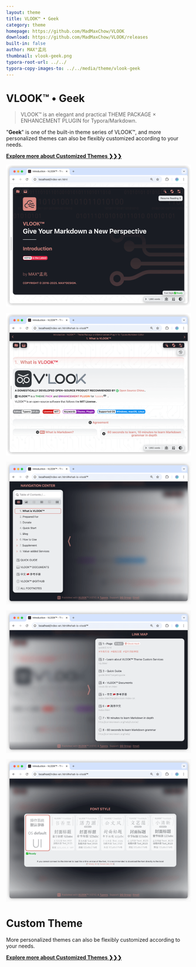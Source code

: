 ```yaml
---
layout: theme
title: VLOOK™ • Geek
category: theme
homepage: https://github.com/MadMaxChow/VLOOK
download: https://github.com/MadMaxChow/VLOOK/releases
built-in: false
author: MAX°孟兆
thumbnail: vlook-geek.png
typora-root-url: ../../
typora-copy-images-to: ../../media/theme/vlook-geek
---
```


# VLOOK™ • Geek

> VLOOK™ is an elegant and practical THEME PACKAGE × ENHANCEMENT PLUGIN for Typora/Markdown.



"**Geek**" is one of the built-in theme series of VLOOK™, and more personalized themes can also be flexibly customized according to your needs.



[**Explore more about Customized Themes ❯❯❯**](https://vlook-doc.pages.dev/vip)



![vlook-theme-preview-01](/media/theme/vlook-geek/preview-01.png)

![vlook-theme-preview-02](/media/theme/vlook-geek/preview-02.png)

![vlook-theme-preview-03](/media/theme/vlook-geek/preview-03.png)

![vlook-theme-preview-04](/media/theme/vlook-geek/preview-04.png)

![vlook-theme-preview-05](/media/theme/vlook-geek/preview-05.png)

# Custom Theme

More personalized themes can also be flexibly customized according to your needs.



[**Explore more about Customized Themes ❯❯❯**](https://vlook-doc.pages.dev/vip)

